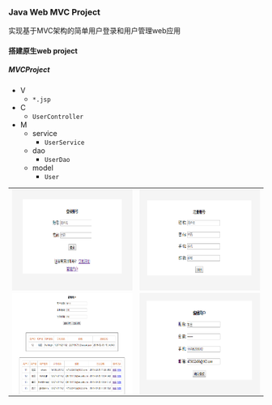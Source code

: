 ### Java Web MVC Project

实现基于MVC架构的简单用户登录和用户管理web应用

#### 搭建原生web project

##### MVCProject
- V
    - `*.jsp`
- C
    - `UserController`
- M
    - service
        - `UserService`
    - dao
        - `UserDao`
    - model
        - `User`
<table>
	<tr>
		<td><img src="/MVCProject/asserts/index.png" width="400" height="200" align="center"></td>
		<td><img src="/MVCProject/asserts/sign_up.png" width="400" height="200" align="center"></td>
	</tr>
	<tr>
		<td><img src="/MVCProject/asserts/query.png" width="400" height="200" align="center"></td>
		<td><img src="/MVCProject/asserts/edit_user.png" width="400" height="200" align="center"></td>
	</tr>
</table>